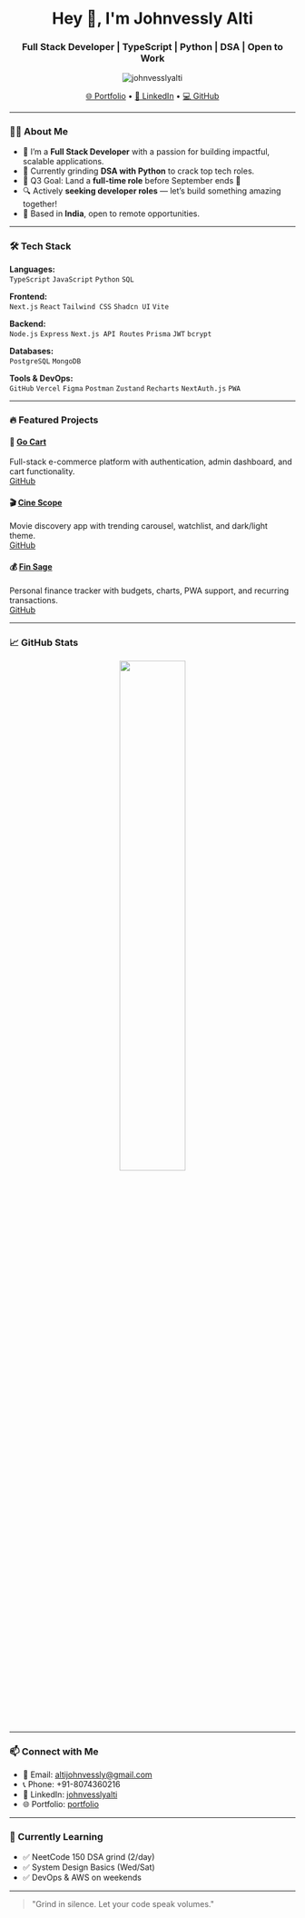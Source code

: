 <h1 align="center">Hey 👋, I'm Johnvessly Alti</h1>
<h3 align="center">Full Stack Developer | TypeScript | Python | DSA | Open to Work</h3>

<p align="center">
  <img src="https://komarev.com/ghpvc/?username=johnvesslyalti&label=Profile%20views&color=0e75b6&style=flat" alt="johnvesslyalti" />
</p>

<p align="center">
  <a href="https://portfolio-zeta-ecru-3sfn3ix7hw.vercel.app" target="_blank">🌐 Portfolio</a> •
  <a href="https://linkedin.com/in/johnvesslyalti" target="_blank">🔗 LinkedIn</a> •
  <a href="https://github.com/johnvesslyalti" target="_blank">💻 GitHub</a>
</p>


---

### 👨‍💻 About Me

- 🧠 I’m a **Full Stack Developer** with a passion for building impactful, scalable applications.
- 🎯 Currently grinding **DSA with Python** to crack top tech roles.
- 📅 Q3 Goal: Land a **full-time role** before September ends 🚀
- 🔍 Actively **seeking developer roles** — let’s build something amazing together!
- 📍 Based in **India**, open to remote opportunities.

---

### 🛠️ Tech Stack

**Languages:**  
`TypeScript` `JavaScript` `Python` `SQL`

**Frontend:**  
`Next.js` `React` `Tailwind CSS` `Shadcn UI` `Vite`

**Backend:**  
`Node.js` `Express` `Next.js API Routes` `Prisma` `JWT` `bcrypt`

**Databases:**  
`PostgreSQL` `MongoDB`

**Tools & DevOps:**  
`GitHub` `Vercel` `Figma` `Postman` `Zustand` `Recharts` `NextAuth.js` `PWA`

---

### 🔥 Featured Projects

#### 🛒 [Go Cart](https://go-cart-ebon.vercel.app/)
Full-stack e-commerce platform with authentication, admin dashboard, and cart functionality.  
[GitHub](https://github.com/johnvesslyalti/go-cart)

#### 🎬 [Cine Scope](https://cine-scope-eosin.vercel.app/)
Movie discovery app with trending carousel, watchlist, and dark/light theme.  
[GitHub](https://github.com/johnvesslyalti/cine-scope)

#### 💰 [Fin Sage](https://fin-sage-rust.vercel.app/)
Personal finance tracker with budgets, charts, PWA support, and recurring transactions.  
[GitHub](https://github.com/johnvesslyalti/fin-sage)

---

### 📈 GitHub Stats

<p align="center">
  <img src="https://github-readme-stats.vercel.app/api?username=johnvesslyalti&show_icons=true&theme=radical" width="48%" />
</p>

---

### 📫 Connect with Me

- 📧 Email: altijohnvessly@gmail.com  
- 📞 Phone: +91-8074360216  
- 💼 LinkedIn: [johnvesslyalti](https://linkedin.com/in/johnvesslyalti)  
- 🌐 Portfolio: [portfolio](https://portfolio-mu-ten-64.vercel.app/)

---

### 🧠 Currently Learning

- ✅ NeetCode 150 DSA grind (2/day)
- ✅ System Design Basics (Wed/Sat)
- ✅ DevOps & AWS on weekends

---

> "Grind in silence. Let your code speak volumes."

